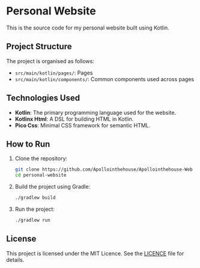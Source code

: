 # Personal Website

This is the source code for my personal website built using Kotlin.

## Project Structure

The project is organised as follows:

- `src/main/kotlin/pages/`: Pages
- `src/main/kotlin/components/`: Common components used across pages

## Technologies Used

- **Kotlin**: The primary programming language used for the website.
- **Kotlinx Html**: A DSL for building HTML in Kotlin.
- **Pico Css**: Minimal CSS framework for semantic HTML.

## How to Run

1. Clone the repository:
    ```sh
    git clone https://github.com/Apollointhehouse/Apollointhehouse-Web
    cd personal-website
    ```

2. Build the project using Gradle:
    ```sh
    ./gradlew build
    ```

3. Run the project:
    ```sh
    ./gradlew run
    ```

## License

This project is licensed under the MIT Licence. See the [LICENCE](LICENSE) file for details.